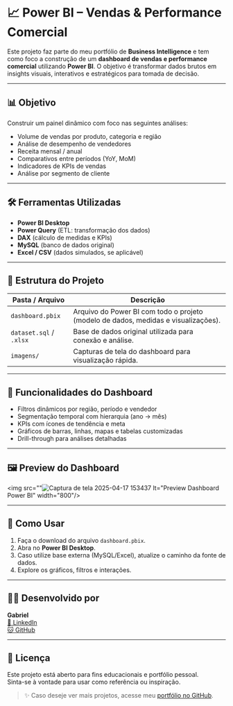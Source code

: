 # 📈 Power BI – Vendas & Performance Comercial

Este projeto faz parte do meu portfólio de **Business Intelligence** e tem como foco a construção de um **dashboard de vendas e performance comercial** utilizando **Power BI**. O objetivo é transformar dados brutos em insights visuais, interativos e estratégicos para tomada de decisão.

---

## 📊 Objetivo

Construir um painel dinâmico com foco nas seguintes análises:

- Volume de vendas por produto, categoria e região
- Análise de desempenho de vendedores
- Receita mensal / anual
- Comparativos entre períodos (YoY, MoM)
- Indicadores de KPIs de vendas
- Análise por segmento de cliente

---

## 🛠️ Ferramentas Utilizadas

- **Power BI Desktop**
- **Power Query** (ETL: transformação dos dados)
- **DAX** (cálculo de medidas e KPIs)
- **MySQL** (banco de dados original)
- **Excel / CSV** (dados simulados, se aplicável)

---

## 📁 Estrutura do Projeto

| Pasta / Arquivo | Descrição |
|-----------------|-----------|
| `dashboard.pbix` | Arquivo do Power BI com todo o projeto (modelo de dados, medidas e visualizações). |
| `dataset.sql` / `.xlsx` | Base de dados original utilizada para conexão e análise. |
| `imagens/` | Capturas de tela do dashboard para visualização rápida. |

---

## 🧠 Funcionalidades do Dashboard

- Filtros dinâmicos por região, período e vendedor
- Segmentação temporal com hierarquia (ano → mês)
- KPIs com ícones de tendência e meta
- Gráficos de barras, linhas, mapas e tabelas customizadas
- Drill-through para análises detalhadas

---

## 🖼️ Preview do Dashboard

<img src=""![Captura de tela 2025-04-17 153437](https://github.com/user-attachments/assets/5364732b-c1b6-4055-8208-7f77b394a037)
lt="Preview Dashboard Power BI" width="800"/>


---

## 🚀 Como Usar

1. Faça o download do arquivo `dashboard.pbix`.
2. Abra no **Power BI Desktop**.
3. Caso utilize base externa (MySQL/Excel), atualize o caminho da fonte de dados.
4. Explore os gráficos, filtros e interações.

---

## 🙋‍♂️ Desenvolvido por

**Gabriel**  
[🔗 LinkedIn](https://www.linkedin.com/in/gabriel-alexandre-costa/)  
[🐱 GitHub](https://github.com/GabrielCosta45/portfolio-vendas-performance-Bi)

---

## 📘 Licença

Este projeto está aberto para fins educacionais e portfólio pessoal.  
Sinta-se à vontade para usar como referência ou inspiração.

> ✨ Caso deseje ver mais projetos, acesse meu [portfólio no GitHub](https://github.com/GabrielCosta45).
